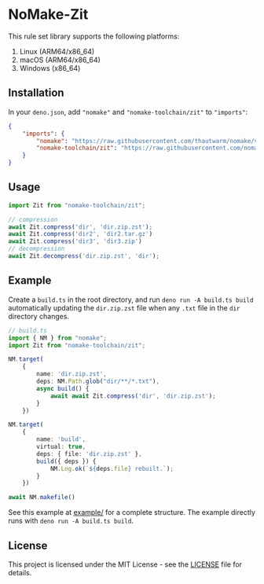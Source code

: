 # NoMake-Zit

This rule set library supports the following platforms:
1. Linux (ARM64/x86_64)
2. macOS (ARM64/x86_64)
3. Windows (x86_64)

## Installation

In your `deno.json`, add `"nomake"` and `"nomake-toolchain/zit"` to `"imports"`:

```json
{
    "imports": {
        "nomake": "https://raw.githubusercontent.com/thautwarm/nomake/v0.1.9/mod.ts",
        "nomake-toolchain/zit": "https://raw.githubusercontent.com/nomake-toolchain/nomake-zit/v0.1.0/mod.ts"
    }
}
```

## Usage

```typescript
import Zit from "nomake-toolchain/zit";

// compression
await Zit.compress('dir', 'dir.zip.zst');
await Zit.compress('dir2', 'dir2.tar.gz')
await Zit.compress('dir3', 'dir3.zip')
// decompression
await Zit.decompress('dir.zip.zst', 'dir');
```

## Example

Create a `build.ts` in the root directory, and run `deno run -A build.ts build` automatically
updating the `dir.zip.zst` file when any `.txt` file in the `dir` directory changes.

```typescript
// build.ts
import { NM } from "nomake";
import Zit from "nomake-toolchain/zit";

NM.target(
    {
        name: 'dir.zip.zst',
        deps: NM.Path.glob("dir/**/*.txt"),
        async build() {
            await await Zit.compress('dir', 'dir.zip.zst');
        }
    })

NM.target(
    {
        name: 'build',
        virtual: true,
        deps: { file: 'dir.zip.zst' },
        build({ deps }) {
            NM.Log.ok(`${deps.file} rebuilt.`);
        }
    })

await NM.makefile()
```

See this example at [example/](https://github.com/nomake-toolchain/nomake-zit/tree/main/example) for a complete structure. The example directly runs with `deno run -A build.ts build`.


## License

This project is licensed under the MIT License - see the [LICENSE](LICENSE) file for details.